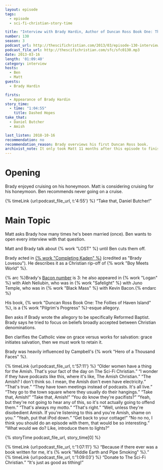 ```yaml
---
layout: episode
tags:
  - episode
  - sci-fi-christian-story-time

title: "Interview with Brady Hardin, Author of Duncan Ross Book One: The Follies of Haven Island"
number: 130
season: 3
podcast_url: http://thescifichristian.com/2013/03/episode-130-interview-with-brady-hardin-author-of-duncan-ross-book-one-the-follies-of-haven-island/
podcast_file_url: http://thescifichristian.com/sfc/sfc0130.mp3
date: 2013-03-16
length: '01:09:40'
category: interview
hosts:
  - Ben
  - Matt
guests:
  - Brady Hardin

firsts:
  - Appearance of Brady Hardin
story_time:
  - time: "1:04:55"
    title: Dashed Hopes
take_that:
  - Daniel Butcher
  - Amish

last_listen: 2018-10-16
recommendation: no
recommendation_reason: Brady overviews his first Duncan Ross book.
archivist_note: It only took Matt 11 months after this episode to finish the last two thirds of the book.
---
```

# Opening
Brady enjoyed cruising on his honeymoon. Matt is considering cruising for his honeymoon. Ben recommends never going on a cruise.

<div class="quote">
  {% timeLink {url:podcast_file_url, t:'4:55'} %}
  <q class="ben">Take that, Daniel Butcher!</q>
</div>



# Main Topic
Matt asks Brady how many times he's been married (once). Ben wants to open every interview with that question.

Matt and Brady talk about {% work "LOST" %} until Ben cuts them off.

Brady acted in <a href="https://www.imdb.com/title/tt0905576/">{% work "Completing Kaden" %}</a> (credited as "Brady Lovesou"). He describes it as a Christian rip-off of {% work "Boy Meets World" %}. 

{% arc %}Brady's <a href="https://oracleofbacon.org/">Bacon number</a> is 3: he also appeared in {% work "Logan" %} with Aleh Neliubin, who was in {% work "Safelight" %} with Juno Temple, who was in {% work "Black Mass" %} with Kevin Bacon.{% endarc %}

His book, {% work "Duncan Ross Book One: The Follies of Haven Island" %}, is a {% work "Pilgrim's Progress" %}-esque allegory.

Ben asks if Brady wrote the allegory to be specifically Reformed Baptist. Brady says he tried to focus on beliefs broadly accepted between Christian denominations. 

Ben clarifies the Catholic view on grace versus works for salvation: grace initiates salvation, then we must work to retain it.

Brady was heavily influenced by Campbell's {% work "Hero of a Thousand Faces" %}.

<div class="quote">
  {% timeLink {url:podcast_file_url, t:'57:11'} %}
  <q class="ben">Older women have a thing for the Amish. That's your fact of the day on The Sci-Fi Christian.</q>
  <q data-name="Brady">I wonder if they have podcasts like this, where it's like, The Amish Christian.</q>
  <q class="ben">The Amish? I don't think so. I mean, the Amish don't even have electricity.</q>
  <q data-name="Brady">That's true.</q>
  <q class="ben">They have town meetings instead of podcasts. It's all live.</q>
  <q data-name="Brady">They go to the town square where they usually do their hangings.</q>
  <q class="ben">Take that, Amish!</q>
  <q class="matt">Take that, Amish!</q>
  <q class="ben">You do know they're pacifists?</q>
  <q data-name="Brady">Yeah, but they're not going to hear any of this, so it's not actually going to offend them.</q>
  <q class="ben">That's always my motto.</q>
  <q data-name="Brady">That's right.</q>
  <q class="ben">Well, unless they're disobedient Amish. If you're listening to this and you're Amish, shame on you.</q>
  <q class="matt">Yeah, put that iPod down.</q>
  <q class="ben">Get back to your cottage!</q>
  <q data-name="Brady">No no no, I think you should do an episode with them, that would be so interesting.</q>
  <q class="matt">What would we do? Like, introduce them to lights?</q>
</div>

{% storyTime podcast_file_url, story_time[0] %}

<div class="quote">
  {% timeLink {url:podcast_file_url, t:'1:07:11'} %}
  <q class="ben">Because if there ever was a book written for me, it's {% work "Middle Earth and Pipe Smoking" %}.</q>
</div>

<div class="quote">
  {% timeLink {url:podcast_file_url, t:'1:09:03'} %}
  <q class="matt">Donate to The Sci-Fi Christian.</q>
  <q class="ben">It's just as good as tithing!</q>
</div>